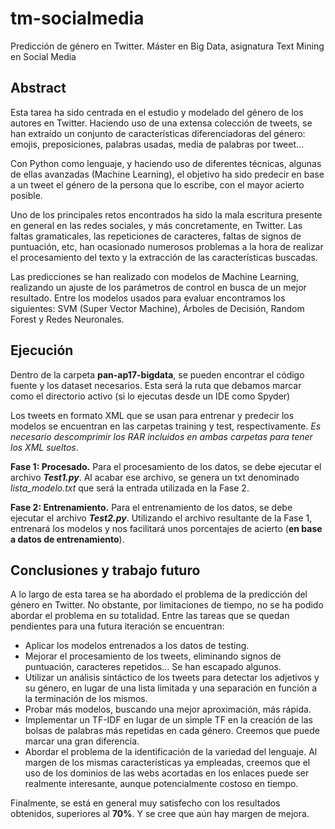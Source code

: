 # tm-socialmedia
Predicción de género en Twitter. Máster en Big Data, asignatura Text Mining en Social Media



## Abstract
Esta tarea ha sido centrada en el estudio y modelado del género de los autores en Twitter. Haciendo uso de una extensa colección de tweets, se han extraído un conjunto de características diferenciadoras del género: emojis, preposiciones, palabras usadas, media de palabras por tweet... 

Con Python como lenguaje, y haciendo uso de diferentes técnicas, algunas de ellas avanzadas (Machine Learning), el objetivo ha sido predecir en base a un tweet el género de la persona que lo escribe, con el mayor acierto posible.

Uno de los principales retos encontrados ha sido la mala escritura presente en general en las redes sociales, y más concretamente, en Twitter. Las faltas gramaticales, las repeticiones de caracteres, faltas de signos de puntuación, etc, han ocasionado numerosos problemas a la hora de realizar el procesamiento del texto y la extracción de las características buscadas.

Las predicciones se han realizado con modelos de Machine Learning, realizando un ajuste de los parámetros de control en busca de un mejor resultado. Entre los modelos usados para evaluar encontramos los siguientes: SVM (Super Vector Machine), Árboles de Decisión, Random Forest y Redes Neuronales.



## Ejecución
Dentro de la carpeta **pan-ap17-bigdata**, se pueden encontrar el código fuente y los dataset necesarios. Esta será la ruta que debamos marcar como el directorio activo (si lo ejecutas desde un IDE como Spyder)

Los tweets en formato XML que se usan para entrenar y predecir los modelos se encuentran en las carpetas training y test, respectivamente. _Es necesario descomprimir los RAR incluidos en ambas carpetas para tener los XML sueltos_.

**Fase 1: Procesado.** Para el procesamiento de los datos, se debe ejecutar el archivo **_Test1.py_**. Al acabar ese archivo, se genera un txt denominado _lista_modelo.txt_ que será la entrada utilizada en la Fase 2.

**Fase 2: Entrenamiento.** Para el entrenamiento de los datos, se debe ejecutar el archivo **_Test2.py_**. Utilizando el archivo resultante de la Fase 1, entrenará los modelos y nos facilitará unos porcentajes de acierto (**en base a datos de entrenamiento**).


## Conclusiones y trabajo futuro
A lo largo de esta tarea se ha abordado el problema de la predicción del género en Twitter. No obstante, por limitaciones de tiempo, no se ha podido abordar el problema en su totalidad. Entre las tareas que se quedan pendientes para una futura iteración se encuentran:

* Aplicar los modelos entrenados a los datos de testing.
* Mejorar el procesamiento de los tweets, eliminando signos de puntuación, caracteres repetidos... Se han escapado algunos.
* Utilizar un análisis sintáctico de los tweets para detectar los adjetivos y su género, en lugar de una lista limitada y una separación en función a la terminación de los mismos.
* Probar más modelos, buscando una mejor aproximación, más rápida.
* Implementar un TF-IDF en lugar de un simple TF en la creación de las bolsas de palabras más repetidas en cada género. Creemos que puede marcar una gran diferencia.
* Abordar el problema de la identificación de la variedad del lenguaje. Al margen de los mismas características ya empleadas, creemos que el uso de los dominios de las webs acortadas en los enlaces puede ser realmente interesante, aunque potencialmente costoso en tiempo.

Finalmente, se está en general muy satisfecho con los resultados obtenidos, superiores al **70\%**. Y se cree que aún hay margen de mejora.

